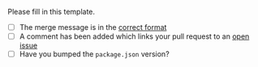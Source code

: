 Please fill in this template.

- [ ] The merge message is in the [correct format](https://fluentweb.com/prototyping/contribution-policy#pull-requests)
- [ ] A comment has been added which links your pull request to an [open issue](https://help.github.com/articles/closing-issues-using-keywords/)
- [ ] Have you bumped the `package.json` version?